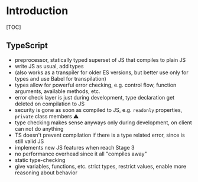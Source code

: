 # Introduction

[TOC]

## TypeScript

- preprocessor, statically typed superset of JS that compiles to plain JS
- write JS as usual, add types
- (also works as a transpiler for older ES versions, but better use only for types and use Babel for transpilation)
- types allow for powerful error checking, e.g. control flow, function arguments, available methods, etc.
- error check layer is just during development, type declaration get deleted on compilation to JS
- security is gone as soon as compiled to JS, e.g. `readonly` properties, `private` class members ⚠️
- type checking makes sense anyways only during development, on client can not do anything
- TS doesn't prevent compilation if there is a type related error, since is still valid JS
- implements new JS features when reach Stage 3
- no performance overhead since it all "compiles away"
- static type-checking
- give variables, functions, etc. strict types, restrict values, enable more reasoning about behavior